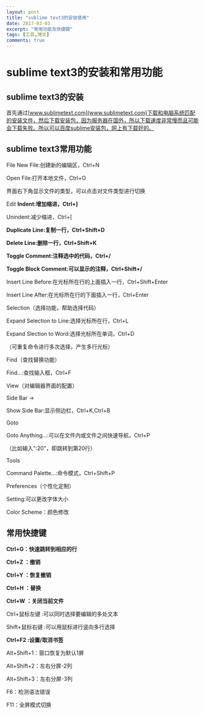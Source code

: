 ```yaml
---
layout: post
title: "sublime text3的安装使用"
date: 2017-03-03
excerpt: "常用功能及快捷键"
tags: [工具,博文]
comments: true
---
```


# sublime text3的安装和常用功能 

## sublime text3的安装

首先通过[www.sublimetext.com](www.sublimetext.com)下载和电脑系统匹配的安装文件，然后下载安装包，因为服务器在国外，所以下载速度非常慢而且可能会下载失败。所以可以百度sublime安装包，网上有下载好的。

## sublime text3常用功能

File
New File:创建新的编辑区，Ctrl+N

Open File:打开本地文件，Ctrl+O

界面右下角显示文件的类型，可以点击对文件类型进行切换


Edit
**Indent:增加缩进，Ctrl+]**

Unindent:减少缩进，Ctrl+[

**Duplicate Line:复制一行，Ctrl+Shift+D**

**Delete Line:删除一行，Ctrl+Shift+K**

**Toggle Comment:注释选中的代码，Ctrl+/**

**Toggle Block Comment:可以显示的注释，Ctrl+Shift+/**

Insert Line Before:在光标所在行的上面插入一行，Ctrl+Shift+Enter

Insert Line After:在光标所在行的下面插入一行，Ctrl+Enter


Selection（选择功能，帮助选择代码）

Expand Selection to Line:选择光标所在行，Ctrl+L

Expand Slection to Word:选择光标所在单词，Ctrl+D

（可重复命令进行多次选择，产生多行光标）


Find（查找替换功能）

Find...:查找输入框，Ctrl+F


View（对编辑器界面的配置）

Side Bar ->

Show Side Bar:显示侧边栏，Ctrl+K,Ctrl+B


Goto 

Goto Anything...:可以在文件内或文件之间快速导航，Ctrl+P

（比如输入":20"，即跳转到第20行）


Tools 

Command Palette...:命令模式，Ctrl+Shift+P


Preferences（个性化定制）

Setting:可以更改字体大小

Color Scheme：颜色修改


## 常用快捷键

**Ctrl+G：快速跳转到相应的行**

**Ctrl+Z ：撤销**

**Ctrl+Y ：恢复撤销**


**Ctrl+H ：替换**

**Ctrl+W ：关闭当前文件**

Ctrl+鼠标左键 :可以同时选择要编辑的多处文本

Shift+鼠标右键 :可以用鼠标进行竖向多行选择

**Ctrl+F2 :设置/取消书签**

Alt+Shift+1：窗口恢复为默认1屏

Alt+Shift+2：左右分屏-2列

Alt+Shift+3：左右分屏-3列

F6：检测语法错误

F11：全屏模式切换







